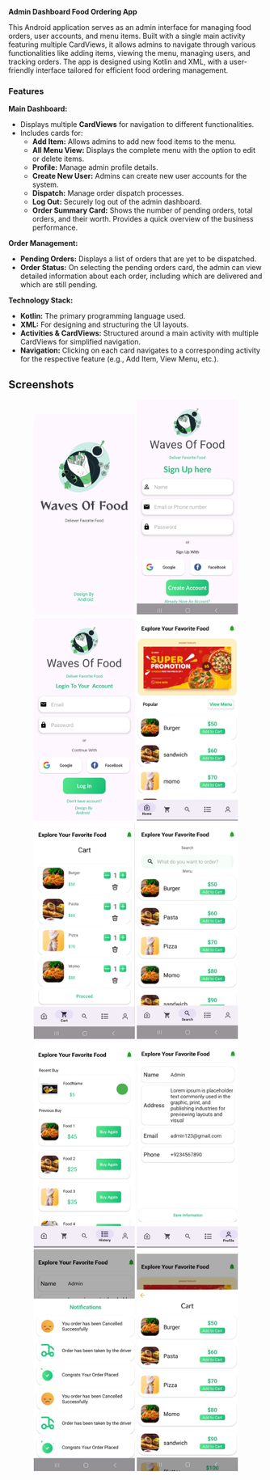 **Admin Dashboard Food Ordering App**

This Android application serves as an admin interface for managing food orders, user accounts, and menu items. Built with a single main activity featuring multiple CardViews, it allows admins to navigate through various functionalities like adding items, viewing the menu, managing users, and tracking orders. The app is designed using Kotlin and XML, with a user-friendly interface tailored for efficient food ordering management.

### Features

**Main Dashboard:**

- Displays multiple **CardViews** for navigation to different functionalities.
- Includes cards for:
  - **Add Item:** Allows admins to add new food items to the menu.
  - **All Menu View:** Displays the complete menu with the option to edit or delete items.
  - **Profile:** Manage admin profile details.
  - **Create New User:** Admins can create new user accounts for the system.
  - **Dispatch:** Manage order dispatch processes.
  - **Log Out:** Securely log out of the admin dashboard.
  - **Order Summary Card:** Shows the number of pending orders, total orders, and their worth. Provides a quick overview of the business performance.

**Order Management:**

- **Pending Orders:** Displays a list of orders that are yet to be dispatched.
- **Order Status:** On selecting the pending orders card, the admin can view detailed information about each order, including which are delivered and which are still pending.

**Technology Stack:**

- **Kotlin:** The primary programming language used.
- **XML:** For designing and structuring the UI layouts.
- **Activities & CardViews:** Structured around a main activity with multiple CardViews for simplified navigation.
- **Navigation:** Clicking on each card navigates to a corresponding activity for the respective feature (e.g., Add Item, View Menu, etc.).

## Screenshots

<p align="center">
  <img src="https://github.com/Shehroz92/Food-Ordering-App/blob/master/Splash%20scren.jpg" width="200" />
  <img src="https://github.com/Shehroz92/Food-Ordering-App/blob/master/Sign%20Up.jpg" width="200" />
  <img src="https://github.com/Shehroz92/Food-Ordering-App/blob/master/Log%20in.jpg" width="200" />
  <img src="https://github.com/Shehroz92/Food-Ordering-App/blob/master/Home.jpg" width="200" />
  <img src="https://github.com/Shehroz92/Food-Ordering-App/blob/master/Cart.jpg" width="200" />
  <img src="https://github.com/Shehroz92/Food-Ordering-App/blob/master/Search.jpg" width="200" />
  <img src="https://github.com/Shehroz92/Food-Ordering-App/blob/master/History.jpg" width="200" />
  <img src="https://github.com/Shehroz92/Food-Ordering-App/blob/master/Profile.jpg" width="200" />
  <img src="https://github.com/Shehroz92/Food-Ordering-App/blob/master/Notification.jpg" width="200" />
  <img src="https://github.com/Shehroz92/Food-Ordering-App/blob/master/View%20Menu.jpg" width="200" />

  
</p>
